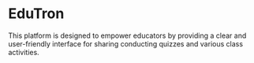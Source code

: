 # EduTron
This platform is designed to empower educators by providing a clear and user-friendly interface for sharing conducting quizzes and various class activities.
